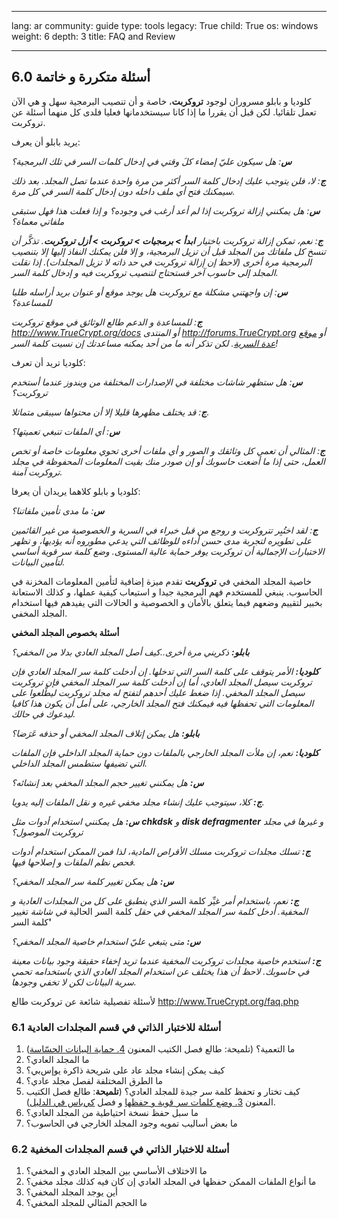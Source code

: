 

---

lang: ar
community: guide
type: tools
legacy: True
child: True
os: windows
weight: 6
depth: 3
title: FAQ and Review

---

<h2>6.0 أسئلة متكررة و خاتمة</h2>

<p>كلوديا و بابلو مسروران لوجود <strong>تروكربت</strong>، خاصة و أن تنصيب البرمجية سهل و هي الآن تعمل تلقائيا. لكن قبل أن يقررا ما إذا كانا سيستخدمانها فعليا فلدى كل منهما أسئلة عن تروكربت.</p>

<p>يريد بابلو أن يعرف:</p>

<p><strong><i>س</i></strong><i>: هل سيكون عليّ إمضاء كلَ وقتي في إدخال كلمات السر في تلك البرمجية؟</i></p>

<p><strong><i>ج</i></strong><i>: لا، فلن يتوجب عليك إدخال كلمة السر أكثر من مرة واحدة عندما تصل المجلد. بعد ذلك سيمكنك فتح أي ملف داخله دون إدخال كلمة السر في كل مرة.</i></p>

<p><strong><i>س</i></strong><i>: هل يمكنني إزالة تروكربت إذا لم أعد أرغب في وجوده؟ و إذا فعلت هذا فهل ستبقى ملفاتي معماة؟</i></p>

<p><strong><i>ج</i></strong><i>: نعم، تمكن إزالة تروكربت باختيار <strong>ابدأ &gt; برمجيات &gt; تروكربت &gt; أزل تروكربت</strong>. تذكَّر أن تنسخ كل ملفاتك من المجلد قبل أن تزيل البرمجية، و إلا فلن يمكنك النفاذ إليها إلا بتنصيب البرمجية مرة أخرى (لاحظ إن إزالة تروكربت في حد ذاته لا تزيل المجلدات). إذا نقلت المجلد إلى حاسوب آخر فستحتاج لتنصيب تروكربت فيه و إدخال كلمة السر.</i></p>

<p><strong><i>س</i></strong><i>: إن واجهتني مشكلة مع تروكربت هل يوجد موقع أو عنوان بريد أراسله طلبا للمساعدة؟</i></p>

<p><strong><i>ج</i></strong><i>: للمساعدة و الدعم طالع الوثائق في موقع تروكربت <a class="ext-link" href="http://www.TrueCrypt.org/docs"><span class="icon">http://www.TrueCrypt.org/docs</span></a> أو المنتدى <a class="ext-link" href="http://forums.TrueCrypt.org"><span class="icon">http://forums.TrueCrypt.org</span></a> أو <a class="ext-link" href="http://www.securityinabox.org"><span class="icon">موقع عدة السرية</span></a>. لكن تذكر أنه ما من أحد يمكنه مساعدتك إن نسيت كلمة السر! </i></p>

<p>كلوديا تريد أن تعرف:</p>

<p><strong><i>س</i></strong><i>: هل ستظهر شاشات مختلفة في الإصدارات المختلفة من ويندوز عندما أستخدم تروكربت؟</i></p>

<p><strong><i>ج</i></strong><i>: قد يختلف مظهرها قليلا إلا أن محتواها سيبقى متماثلا.</i></p>

<p><strong><i>س</i></strong><i>: أي الملفات تنبغي تعميتها؟</i></p>

<p><strong><i>ج</i></strong><i>: المثالي أن تعمي كل وثائقك و الصور و أي ملفات أخرى تحوي معلومات خاصة أو تخص العمل، حتى إذا ما أضعت حاسوبك أو إن صودر منك بقيت المعلومات المحفوظة في مجلد تروكربت آمنة.</i></p>

<p>كلوديا و بابلو كلاهما يريدان أن يعرفا:</p>

<p><strong><i>س</i></strong><i>: ما مدى تأمين ملفاتنا؟</i></p>

<p><strong><i>ج</i></strong><i>: لقد اختُبِر تتروكربت و روجع من قبل خبراء في السرية و الخصوصية من غير القائمين على تطويره لتجربة مدى حسن أداءه للوظائف التي يدعي مطوروه أنه يؤديها، و تظهر الاختبارات الإجمالية أن تروكربت يوفر حماية عالية المستوى. وضع كلمة سر قوية أساسي لتأمين البيانات. </i></p>

<p>خاصية المجلد المخفي في <strong>تروكربت</strong> تقدم ميزة إضافية لتأمين المعلومات المخزنة في الحاسوب. ينبغي للمستخدم فهم البرمجية جيدا و استيعاب كيفية عملها، و كذلك الاستعانة بخبير لتقييم وضعهم فيما يتعلق بالأمان و الخصوصية و الحالات التي يفيدهم فيها استخدام المجلد المخفي.</p>

<p><strong>أسئلة بخصوص المجلد المخفي</strong></p>

<p><strong><i>بابلو:</i></strong><i> ذكريني مرة أخرى..كيف أصل المجلد العادي بدلا من المخفي؟</i></p>

<p><strong><i>كلوديا:</i></strong><i> الأمر يتوقف على كلمة السر التي تدخلها. إن أدخلت كلمة سر المجلد العادي فإن تروكربت سيصل المجلد العادي، أما إن أدخلت كلمة سر المجلد المخفي فإن تروكربت سيصل المجلد المخفي. إذا ضغط عليك أحدهم لتفتح له مجلد تروكربت ليطَّلعوا على المعلومات التي تحفظها فيه فيمكنك فتح المجلد الخارجي، على أمل أن يكون هذا كافيا ليدعوك في حالك.</i></p>

<p><strong><i>بابلو:</i></strong><i> هل يمكن إتلاف المجلد المخفي أو حذفه عَرَضا؟</i></p>

<p><strong><i>كلوديا:</i></strong><i> نعم، إن ملأت المجلد الخارجي بالملفات دون حماية المجلد الداخلي فإن الملفات التي تضيفها ستطمس المجلد الداخلي.</i></p>

<p><strong><i>س:</i></strong><i> هل يمكنني تغيير حجم المجلد المخفي بعد إنشائه؟</i></p>

<p><strong><i>ج:</i></strong><i> كلا، سيتوجب عليك إنشاء مجلد مخفي غيره و نقل الملفات إليه يدويا.</i></p>

<p><strong><i>س:</i></strong><i> هل يمكنني استخدام أدوات مثل <strong>chkdsk</strong> و <strong>disk defragmenter</strong> و غيرها في مجلد تروكربت الموصول؟</i></p>

<p><strong><i>ج:</i></strong><i> تسلك مجلدات تروكربت مسلك الأقراص المادية، لذا فمن الممكن استخدام أدوات فحص نظم الملفات و إصلاحها فيها.</i></p>

<p><strong><i>س:</i></strong><i> هل يمكن تغيير كلمة سر المجلد المخفي؟</i></p>

<p><strong><i>ج:</i></strong><i> نعم، باستخدام أمر </i>غيِّر كلمة السر<i> الذي ينطبق على كل من المجلدات العادية و المخفية. أدخل كلمة سر المجلد المخفي في حقل </i>كلمة السر الحالية<i> في شاشة </i>تغيير كلمة السر<strong>' </strong></p>

<p><strong><i>س:</i></strong><i> متى يتبغي عليّ استخدام خاصية المجلد المخفي؟</i></p>

<p><strong><i>ج:</i></strong><i> استخدم خاصية مجلدات تروكربت المخفية عندما تريد إخفاء حقيقة وجود بيانات معينة في حاسوبك. لاحظ أن هذا يختلف عن استخدام المجلد العادي الذي باستخدامه تحمي سرية البيانات لكن لا تخفي وجودها.</i></p>

<p>لأسئلة تفصيلية شائعة عن تروكربت طالع <a class="ext-link" href="http://www.TrueCrypt.org/faq.php"><span class="icon">http://www.TrueCrypt.org/faq.php</span></a></p>

<h3>6.1 أسئلة للاختبار الذاتي في قسم المجلدات العادية</h3>

<ol>
	<li>ما التعمية؟ (تلميحة: طالع فصل الكتيب المعنون <a href="chapter_04">4. حماية البيانات الحسّاسة</a>)</li>
	<li>ما المجلد العادي؟</li>
	<li>كيف يمكن إنشاء مجلد عاد على شريحة ذاكرة يو‌إس‌بي؟</li>
	<li>ما الطرق المختلفة لفصل مجلد عادي؟</li>
	<li>كيف تختار و تحفظ كلمة سر جيدة للمجلد العادي؟ (<strong>تلميحة</strong>: طالع فصل الكتيب المعنون <a href="chapter_03">3. وضع كلمات سر قوية و حفظها</a> و فصل <a class="missing wiki" href="keepass">كي‌باس في الدليل</a>).</li>
	<li>ما سبل حفظ نسخة احتياطية من المجلد العادي؟</li>
	<li>ما بعض أساليب تمويه وجود المجلد الخارجي في الحاسوب؟</li>
</ol>

<h3>6.2 أسئلة للاختبار الذاتي في قسم المجلدات المخفية</h3>

<ol>
	<li>ما الاختلاف الأساسي بين المجلد العادي و المخفي؟</li>
	<li>ما أنواع الملفات الممكن حفظها في المجلد العادي إن كان فيه كذلك مجلد مخفي؟</li>
	<li>أين يوجد المجلد المخفي؟</li>
	<li>ما الحجم المثالي للمجلد المخفي؟</li>
</ol>


